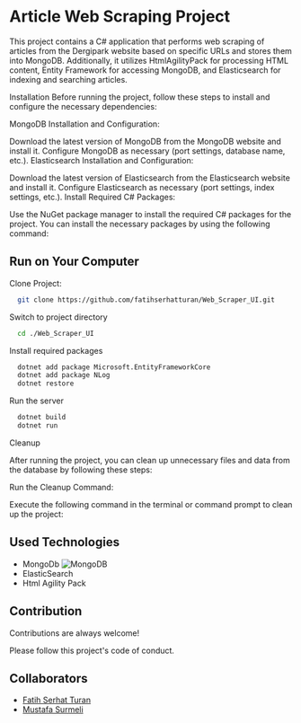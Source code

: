 
# Article Web Scraping Project

This project contains a C# application that performs web scraping of articles from the Dergipark website based on specific URLs and stores them into MongoDB. Additionally, it utilizes HtmlAgilityPack for processing HTML content, Entity Framework for accessing MongoDB, and Elasticsearch for indexing and searching articles.

Installation
Before running the project, follow these steps to install and configure the necessary dependencies:

MongoDB Installation and Configuration:

Download the latest version of MongoDB from the MongoDB website and install it.
Configure MongoDB as necessary (port settings, database name, etc.).
Elasticsearch Installation and Configuration:

Download the latest version of Elasticsearch from the Elasticsearch website and install it.
Configure Elasticsearch as necessary (port settings, index settings, etc.).
Install Required C# Packages:

Use the NuGet package manager to install the required C# packages for the project. You can install the necessary packages by using the following command:
## Run on Your Computer

Clone Project:

```bash
  git clone https://github.com/fatihserhatturan/Web_Scraper_UI.git
```

Switch to project directory

```bash
  cd ./Web_Scraper_UI
```

Install required packages

```bash
  dotnet add package Microsoft.EntityFrameworkCore
  dotnet add package NLog
  dotnet restore
```

Run the server

```bash
  dotnet build
  dotnet run
```
Cleanup

After running the project, you can clean up unnecessary files and data from the database by following these steps:

Run the Cleanup Command:

Execute the following command in the terminal or command prompt to clean up the project:

  
## Used Technologies


- MongoDb ![MongoDB](https://img.shields.io/badge/MongoDB-%234ea94b.svg?style=for-the-badge&logo=mongodb&logoColor=white) 
- ElasticSearch
- Html Agility Pack

## Contribution

Contributions are always welcome!

Please follow this project's code of conduct.


## Collaborators 
- [Fatih Serhat Turan](https://github.com/fatihserhatturan) 
- [Mustafa Surmeli](https://github.com/mustafasurmeli) 


  

